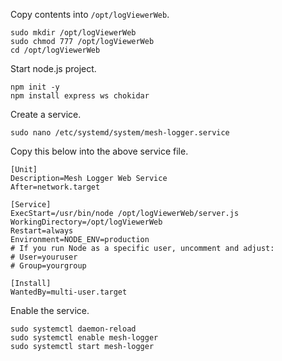 Copy contents into `/opt/logViewerWeb`.
```
sudo mkdir /opt/logViewerWeb
sudo chmod 777 /opt/logViewerWeb
cd /opt/logViewerWeb
```

Start node.js project.
```
npm init -y
npm install express ws chokidar
```

Create a service.
```
sudo nano /etc/systemd/system/mesh-logger.service
```
Copy this below into the above service file.
```
[Unit]
Description=Mesh Logger Web Service
After=network.target

[Service]
ExecStart=/usr/bin/node /opt/logViewerWeb/server.js
WorkingDirectory=/opt/logViewerWeb
Restart=always
Environment=NODE_ENV=production
# If you run Node as a specific user, uncomment and adjust:
# User=youruser
# Group=yourgroup

[Install]
WantedBy=multi-user.target
```

Enable the service.
```
sudo systemctl daemon-reload
sudo systemctl enable mesh-logger
sudo systemctl start mesh-logger
```
